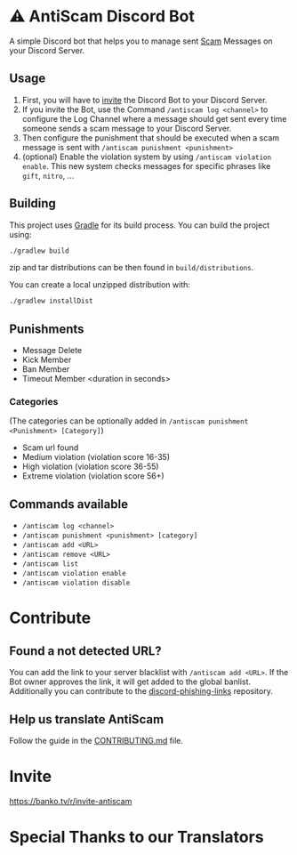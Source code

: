 # ⚠️ AntiScam Discord Bot

A simple Discord bot that helps you to manage sent [Scam](https://en.wikipedia.org/wiki/Scam) Messages on your Discord
Server.

## Usage

1. First, you will have to [invite](https://banko.tv/r/invite-antiscam) the Discord Bot to your Discord Server.
2. If you invite the Bot, use the Command `/antiscam log <channel>` to configure the Log Channel where a message should
   get sent every time someone sends a scam message to your Discord Server.
3. Then configure the punishment that should be executed when a scam message is sent
   with `/antiscam punishment <punishment>`
4. (optional) Enable the violation system by using `/antiscam violation enable`. This new system checks messages for specific phrases like `gift`, `nitro`, ...

## Building

This project uses [Gradle](https://gradle.org) for its build process. You can build the project using:

```bash
./gradlew build
```

zip and tar distributions can be then found in `build/distributions`.

You can create a local unzipped distribution with:

```bash
./gradlew installDist
```

## Punishments

- Message Delete
- Kick Member
- Ban Member
- Timeout Member \<duration in seconds\>

### Categories
(The categories can be optionally added in `/antiscam punishment <Punishment> [Category]`)

- Scam url found
- Medium violation (violation score 16-35)
- High violation (violation score 36-55)
- Extreme violation (violation score 56+)

## Commands available

- `/antiscam log <channel>`
- `/antiscam punishment <punishment> [category]`
- `/antiscam add <URL>`
- `/antiscam remove <URL>`
- `/antiscam list`
- `/antiscam violation enable`
- `/antiscam violation disable`

# Contribute

## Found a not detected URL?

You can add the link to your server blacklist with `/antiscam add <URL>`. If the Bot owner approves the link, it will
get added to the global banlist. Additionally you can contribute to the [discord-phishing-links](https://github.com/nikolaischunk/discord-phishing-links) repository.

## Help us translate AntiScam

Follow the guide in the [CONTRIBUTING.md](https://github.com/DerBanko/AntiScam/blob/master/CONTRIBUTING.md) file.

# Invite

https://banko.tv/r/invite-antiscam

# Special Thanks to our Translators

<contributions>
